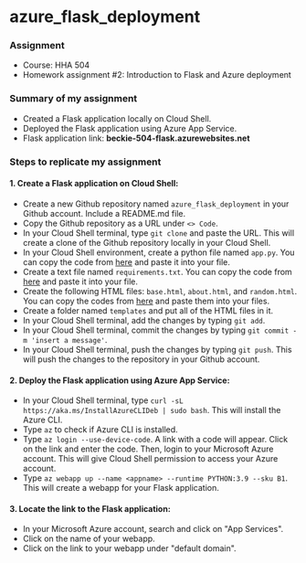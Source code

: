 # azure_flask_deployment

### Assignment
- Course: HHA 504
- Homework assignment #2: Introduction to Flask and Azure deployment

### Summary of my assignment
- Created a Flask application locally on Cloud Shell.
- Deployed the Flask application using Azure App Service.
- Flask application link: **beckie-504-flask.azurewebsites.net**

### Steps to replicate my assignment
#### 1. Create a Flask application on Cloud Shell:
- Create a new Github repository named `azure_flask_deployment` in your Github account. Include a README.md file.
- Copy the Github repository as a URL under `<> Code`.
- In your Cloud Shell terminal, type `git clone` and paste the URL. This will create a clone of the Github repository locally in your Cloud Shell.
- In your Cloud Shell environment, create a python file named `app.py`. You can copy the code from [here](https://github.com/Beczheng/azure_flask_deployment/blob/main/app.py) and paste it into your file.
- Create a text file named `requirements.txt`. You can copy the code from [here](https://github.com/Beczheng/azure_flask_deployment/blob/main/requirements.txt) and paste it into your file.
- Create the following HTML files: `base.html`, `about.html`, and `random.html`. You can copy the codes from [here](https://github.com/Beczheng/azure_flask_deployment/tree/main/templates) and paste them into your files.
- Create a folder named `templates` and put all of the HTML files in it.
- In your Cloud Shell terminal, add the changes by typing `git add`.
- In your Cloud Shell terminal, commit the changes by typing `git commit -m 'insert a message'`.
- In your Cloud Shell terminal, push the changes by typing `git push`. This will push the changes to the repository in your Github account.

#### 2. Deploy the Flask application using Azure App Service:
- In your Cloud Shell terminal, type `curl -sL https://aka.ms/InstallAzureCLIDeb | sudo bash`. This will install the Azure CLI.
- Type `az` to check if Azure CLI is installed.
- Type `az login --use-device-code`. A link with a code will appear. Click on the link and enter the code. Then, login to your Microsoft Azure account. This will give Cloud Shell permission to access your Azure account.
- Type `az webapp up --name <appname> --runtime PYTHON:3.9 --sku B1`. This will create a webapp for your Flask application.

#### 3. Locate the link to the Flask application: 
- In your Microsoft Azure account, search and click on "App Services".
- Click on the name of your webapp.
- Click on the link to your webapp under "default domain".






